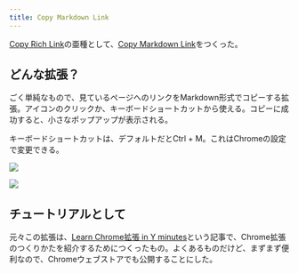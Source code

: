 ```yaml
---
title: Copy Markdown Link
---
```

[Copy Rich Link](https://chrome.google.com/webstore/detail/copy-rich-link/hikiamlgpdcabppakpmemaofmkgknpea)の亜種として、[Copy Markdown Link](https://chrome.google.com/webstore/detail/copy-markdown-link/gkceaaphhbeanfciglgpffnncfpipjpa)をつくった。

どんな拡張？
------

ごく単純なもので、見ているページへのリンクをMarkdown形式でコピーする拡張。アイコンのクリックか、キーボードショートカットから使える。コピーに成功すると、小さなポップアップが表示される。

キーボードショートカットは、デフォルトだとCtrl + M。これはChromeの設定で変更できる。

![](https://lh6.googleusercontent.com/mzlbtAn8RmKfwc1sa5cZmZ63qwoHheKOI36hk60-g8XI6-iOEDzmQUOEsgLSzCmskQ7DwjMuXc0qbjl3yRuZQZ3JkNhi3RBQkLlkS8vfkppQQ5Zzz1t3lOEKvYPplaGRNcTLLWi6gf9vfNL_6g)

![](https://lh6.googleusercontent.com/URSbFlnGhD6wKF3ZWFglVEcwSRjGxLwqcG7W_W_QKuFxY2tUVgOigaJrZKdq7BtPm6QDIXK2zLKF7AKALGbWiCPWBS-K7kOm4JKjA7nD2C0FRt82lfJ4nhZ997ARobo2A9xJAwuInZN6svjNYw)

チュートリアルとして
----------

元々この拡張は、[Learn Chrome拡張 in Y minutes](https://r7kamura.com/articles/2022-05-18-learn-chrome-extention-in-y-minutes)という記事で、Chrome拡張のつくりかたを紹介するためにつくったもの。よくあるものだけど、まずまず便利なので、Chromeウェブストアでも公開することにした。
